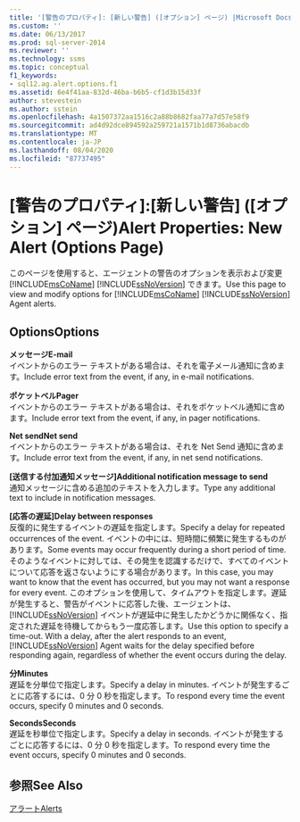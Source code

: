 ```yaml
---
title: '[警告のプロパティ]: [新しい警告] ([オプション] ページ) |Microsoft Docs'
ms.custom: ''
ms.date: 06/13/2017
ms.prod: sql-server-2014
ms.reviewer: ''
ms.technology: ssms
ms.topic: conceptual
f1_keywords:
- sql12.ag.alert.options.f1
ms.assetid: 6e4f41aa-832d-46ba-b6b5-cf1d3b15d33f
author: stevestein
ms.author: sstein
ms.openlocfilehash: 4a1507372aa1516c2a88b8682faa77a7d57e58f9
ms.sourcegitcommit: ad4d92dce894592a259721a1571b1d8736abacdb
ms.translationtype: MT
ms.contentlocale: ja-JP
ms.lasthandoff: 08/04/2020
ms.locfileid: "87737495"
---
```

# <a name="alert-properties-new-alert-options-page"></a><span data-ttu-id="fe5c9-102">[警告のプロパティ]:[新しい警告] ([オプション] ページ)</span><span class="sxs-lookup"><span data-stu-id="fe5c9-102">Alert Properties: New Alert (Options Page)</span></span>
  <span data-ttu-id="fe5c9-103">このページを使用すると、エージェントの警告のオプションを表示および変更 [!INCLUDE[msCoName](../../includes/msconame-md.md)] [!INCLUDE[ssNoVersion](../../includes/ssnoversion-md.md)] できます。</span><span class="sxs-lookup"><span data-stu-id="fe5c9-103">Use this page to view and modify options for [!INCLUDE[msCoName](../../includes/msconame-md.md)] [!INCLUDE[ssNoVersion](../../includes/ssnoversion-md.md)] Agent alerts.</span></span>  
  
## <a name="options"></a><span data-ttu-id="fe5c9-104">Options</span><span class="sxs-lookup"><span data-stu-id="fe5c9-104">Options</span></span>  
 <span data-ttu-id="fe5c9-105">**メッセージ**</span><span class="sxs-lookup"><span data-stu-id="fe5c9-105">**E-mail**</span></span>  
 <span data-ttu-id="fe5c9-106">イベントからのエラー テキストがある場合は、それを電子メール通知に含めます。</span><span class="sxs-lookup"><span data-stu-id="fe5c9-106">Include error text from the event, if any, in e-mail notifications.</span></span>  
  
 <span data-ttu-id="fe5c9-107">**ポケットベル**</span><span class="sxs-lookup"><span data-stu-id="fe5c9-107">**Pager**</span></span>  
 <span data-ttu-id="fe5c9-108">イベントからのエラー テキストがある場合は、それをポケットベル通知に含めます。</span><span class="sxs-lookup"><span data-stu-id="fe5c9-108">Include error text from the event, if any, in pager notifications.</span></span>  
  
 <span data-ttu-id="fe5c9-109">**Net send**</span><span class="sxs-lookup"><span data-stu-id="fe5c9-109">**Net send**</span></span>  
 <span data-ttu-id="fe5c9-110">イベントからのエラー テキストがある場合は、それを Net Send 通知に含めます。</span><span class="sxs-lookup"><span data-stu-id="fe5c9-110">Include error text from the event, if any, in net send notifications.</span></span>  
  
 <span data-ttu-id="fe5c9-111">**[送信する付加通知メッセージ]**</span><span class="sxs-lookup"><span data-stu-id="fe5c9-111">**Additional notification message to send**</span></span>  
 <span data-ttu-id="fe5c9-112">通知メッセージに含める追加のテキストを入力します。</span><span class="sxs-lookup"><span data-stu-id="fe5c9-112">Type any additional text to include in notification messages.</span></span>  
  
 <span data-ttu-id="fe5c9-113">**[応答の遅延]**</span><span class="sxs-lookup"><span data-stu-id="fe5c9-113">**Delay between responses**</span></span>  
 <span data-ttu-id="fe5c9-114">反復的に発生するイベントの遅延を指定します。</span><span class="sxs-lookup"><span data-stu-id="fe5c9-114">Specify a delay for repeated occurrences of the event.</span></span> <span data-ttu-id="fe5c9-115">イベントの中には、短時間に頻繁に発生するものがあります。</span><span class="sxs-lookup"><span data-stu-id="fe5c9-115">Some events may occur frequently during a short period of time.</span></span> <span data-ttu-id="fe5c9-116">そのようなイベントに対しては、その発生を認識するだけで、すべてのイベントについて応答を返さないようにする場合があります。</span><span class="sxs-lookup"><span data-stu-id="fe5c9-116">In this case, you may want to know that the event has occurred, but you may not want a response for every event.</span></span> <span data-ttu-id="fe5c9-117">このオプションを使用して、タイムアウトを指定します。遅延が発生すると、警告がイベントに応答した後、エージェントは、 [!INCLUDE[ssNoVersion](../../includes/ssnoversion-md.md)] イベントが遅延中に発生したかどうかに関係なく、指定された遅延を待機してからもう一度応答します。</span><span class="sxs-lookup"><span data-stu-id="fe5c9-117">Use this option to specify a time-out. With a delay, after the alert responds to an event, [!INCLUDE[ssNoVersion](../../includes/ssnoversion-md.md)] Agent waits for the delay specified before responding again, regardless of whether the event occurs during the delay.</span></span>  
  
 <span data-ttu-id="fe5c9-118">**分**</span><span class="sxs-lookup"><span data-stu-id="fe5c9-118">**Minutes**</span></span>  
 <span data-ttu-id="fe5c9-119">遅延を分単位で指定します。</span><span class="sxs-lookup"><span data-stu-id="fe5c9-119">Specify a delay in minutes.</span></span> <span data-ttu-id="fe5c9-120">イベントが発生するごとに応答するには、0 分 0 秒を指定します。</span><span class="sxs-lookup"><span data-stu-id="fe5c9-120">To respond every time the event occurs, specify 0 minutes and 0 seconds.</span></span>  
  
 <span data-ttu-id="fe5c9-121">**Seconds**</span><span class="sxs-lookup"><span data-stu-id="fe5c9-121">**Seconds**</span></span>  
 <span data-ttu-id="fe5c9-122">遅延を秒単位で指定します。</span><span class="sxs-lookup"><span data-stu-id="fe5c9-122">Specify a delay in seconds.</span></span> <span data-ttu-id="fe5c9-123">イベントが発生するごとに応答するには、0 分 0 秒を指定します。</span><span class="sxs-lookup"><span data-stu-id="fe5c9-123">To respond every time the event occurs, specify 0 minutes and 0 seconds.</span></span>  
  
## <a name="see-also"></a><span data-ttu-id="fe5c9-124">参照</span><span class="sxs-lookup"><span data-stu-id="fe5c9-124">See Also</span></span>  
 [<span data-ttu-id="fe5c9-125">アラート</span><span class="sxs-lookup"><span data-stu-id="fe5c9-125">Alerts</span></span>](alerts.md)  
  
  
